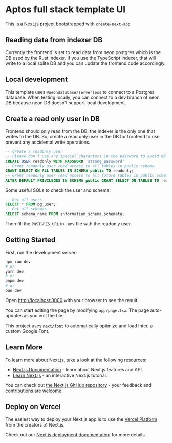 # Aptos full stack template UI

This is a [Next.js](https://nextjs.org/) project bootstrapped with [`create-next-app`](https://github.com/vercel/next.js/tree/canary/packages/create-next-app).

## Reading data from indexer DB

Currently the frontend is set to read data from neon postgres which is the DB used by the Rust indexer. If you use the TypeScript indexer, that will write to a local sqlite DB and you can update the frontend code accordingly.

## Local development

This template uses `@neondatabase/serverless` to connect to a Postgres database. When testing locally, you can connect to a dev branch of neon DB because neon DB doesn't support local development.

## Create a read only user in DB

Frontend should only read from the DB, the indexer is the only one that writes to the DB. So, create a read only user in the DB for frontend to use prevent any accidental write operations.

```sql
-- Create a readonly user
-- Please don't use any special characters in the password to avoid db sdk give invalid connection string error
CREATE USER readonly WITH PASSWORD 'strong_password'
-- Grant readonly user read access to all tables in public schema
GRANT SELECT ON ALL TABLES IN SCHEMA public TO readonly;
-- Grant readonly user read access to all future tables in public schema
ALTER DEFAULT PRIVILEGES IN SCHEMA public GRANT SELECT ON TABLES TO readonly;
```

Some useful SQLs to check the user and schema:

```sql
-- Get all users
SELECT * FROM pg_user;
-- Get all schemas
SELECT schema_name FROM information_schema.schemata;
```

Then fill the `POSTGRES_URL` in `.env` file with the readonly user.

## Getting Started

First, run the development server:

```bash
npm run dev
# or
yarn dev
# or
pnpm dev
# or
bun dev
```

Open [http://localhost:3000](http://localhost:3000) with your browser to see the result.

You can start editing the page by modifying `app/page.tsx`. The page auto-updates as you edit the file.

This project uses [`next/font`](https://nextjs.org/docs/basic-features/font-optimization) to automatically optimize and load Inter, a custom Google Font.

## Learn More

To learn more about Next.js, take a look at the following resources:

- [Next.js Documentation](https://nextjs.org/docs) - learn about Next.js features and API.
- [Learn Next.js](https://nextjs.org/learn) - an interactive Next.js tutorial.

You can check out [the Next.js GitHub repository](https://github.com/vercel/next.js/) - your feedback and contributions are welcome!

## Deploy on Vercel

The easiest way to deploy your Next.js app is to use the [Vercel Platform](https://vercel.com/new?utm_medium=default-template&filter=next.js&utm_source=create-next-app&utm_campaign=create-next-app-readme) from the creators of Next.js.

Check out our [Next.js deployment documentation](https://nextjs.org/docs/deployment) for more details.
